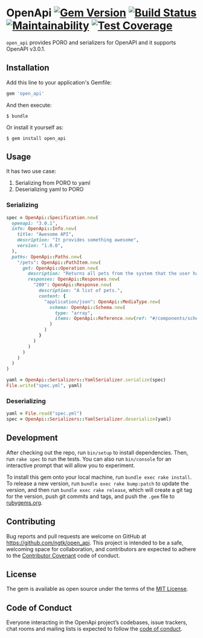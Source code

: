 # OpenApi [![Gem Version](https://badge.fury.io/rb/open_api.svg)](https://badge.fury.io/rb/open_api) [![Build Status](https://travis-ci.org/ngtk/open_api.svg?branch=master)](https://travis-ci.org/ngtk/open_api) [![Maintainability](https://api.codeclimate.com/v1/badges/dc4713a3cb67f6edce65/maintainability)](https://codeclimate.com/github/ngtk/open_api/maintainability) [![Test Coverage](https://api.codeclimate.com/v1/badges/dc4713a3cb67f6edce65/test_coverage)](https://codeclimate.com/github/ngtk/open_api/test_coverage)

`open_api` provides PORO and serializers for OpenAPI and it supports OpenAPI v3.0.1.

## Installation

Add this line to your application's Gemfile:

```ruby
gem 'open_api'
```

And then execute:

    $ bundle

Or install it yourself as:

    $ gem install open_api

## Usage
It has two use case:

1. Serializing from PORO to yaml
2. Deserializing yaml to PORO

### Serializing

```rb
spec = OpenApi::Specification.new(
  openapi: "3.0.1",
  info: OpenApi::Info.new(
    title: "Awesome API",
    description: "It provides something awesome",
    version: "1.0.0",
  ),
  paths: OpenApi::Paths.new(
    "/pets": OpenApi::PathItem.new(
      get: OpenApi::Operation.new(
        description: "Returns all pets from the system that the user has access to",
        responses: OpenApi::Responses.new(
          "200": OpenApi::Response.new(
            description: "A list of pets.",
            content: {
              "application/json": OpenApi::MediaType.new(
                schema: OpenApi::Schema.new(
                  type: "array",
                  items: OpenApi::Reference.new(ref: "#/components/schemas/pet"),
                )
              )
            }
          )
        )
      )
    )
  )
)

yaml = OpenApi::Serializers::YamlSerializer.serialize(spec)
File.write("spec.yml", yaml)
```

### Deserializing

```rb
yaml = File.read("spec.yml")
spec = OpenApi::Serializers::YamlSerializer.deserialize(yaml)
```

## Development

After checking out the repo, run `bin/setup` to install dependencies. Then, run `rake spec` to run the tests. You can also run `bin/console` for an interactive prompt that will allow you to experiment.

To install this gem onto your local machine, run `bundle exec rake install`. To release a new version, run `bundle exec rake bump:patch` to update the version, and then run `bundle exec rake release`, which will create a git tag for the version, push git commits and tags, and push the `.gem` file to [rubygems.org](https://rubygems.org).

## Contributing

Bug reports and pull requests are welcome on GitHub at https://github.com/ngtk/open_api. This project is intended to be a safe, welcoming space for collaboration, and contributors are expected to adhere to the [Contributor Covenant](http://contributor-covenant.org) code of conduct.

## License

The gem is available as open source under the terms of the [MIT License](https://opensource.org/licenses/MIT).

## Code of Conduct

Everyone interacting in the OpenApi project’s codebases, issue trackers, chat rooms and mailing lists is expected to follow the [code of conduct](https://github.com/ngtk/open_api/blob/master/CODE_OF_CONDUCT.md).
